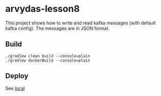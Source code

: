 # arvydas-lesson8

This project shows how to write and read kafka messages (with default kafka config). The messages are in JSON format.

## Build

```
./gradlew clean build --console=plain
./gradlew dockerBuild --console=plain
```

## Deploy

See [local](local/README.md)

